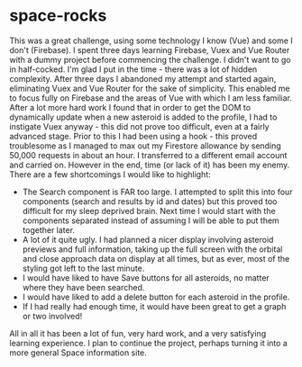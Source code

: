 # space-rocks
This was a great challenge, using some technology I know (Vue) and some I don't (Firebase). I spent three days learning Firebase, Vuex and Vue Router with a dummy project before commencing the challenge. I didn't want to go in half-cocked. I'm glad I put in the time - there was a lot of hidden complexity. After three days I abandoned my attempt and started again, eliminating Vuex and Vue Router for the sake of simplicity. This enabled me to focus fully on Firebase and the areas of Vue with which I am less familiar. After a lot more hard work I found that in order to get the DOM to dynamically update when a new asteroid is added to the profile, I had to instigate Vuex anyway - this did not prove too difficult, even at a fairly advanced stage. Prior to this I had been using a hook - this proved troublesome as I managed to max out my Firestore allowance by sending 50,000 requests in about an hour. I transferred to a different email account and carried on. However in the end, time (or lack of it) has been my enemy. There are a few shortcomings I would like to highlight:
* The Search component is FAR too large. I attempted to split this into four components (search and results by id and dates) but this proved too difficult for my sleep deprived brain. Next time I would start with the components separated instead of assuming I will be able to put them together later.
* A lot of it quite ugly. I had planned a nicer display involving asteroid previews and full information, taking up the full screen with the orbital and close approach data on display at all times, but as ever, most of the styling got left to the last minute.
* I would have liked to have Save buttons for all asteroids, no matter where they have been searched.
* I would have liked to add a delete button for each asteroid in the profile.
* If I had really had enough time, it would have been great to get a graph or two involved!

All in all it has been a lot of fun, very hard work, and a very satisfying learning experience. I plan to continue the project, perhaps turning it into a more general Space information site.
